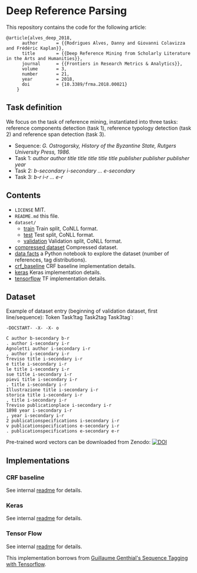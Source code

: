 # Deep Reference Parsing

This repository contains the code for the following article:
    
    @article{alves_deep_2018,
          author       = {{Rodrigues Alves, Danny and Giovanni Colavizza and Frédéric Kaplan}},
          title        = {{Deep Reference Mining from Scholarly Literature in the Arts and Humanities}},
          journal      = {{Frontiers in Research Metrics & Analytics}},
          volume       = 3,
          number       = 21,
          year         = 2018,
          doi          = {10.3389/frma.2018.00021}
        }

## Task definition

We focus on the task of reference mining, instantiated into three tasks: reference components detection (task 1), reference typology detection (task 2) and reference span detection (task 3).

* Sequence: *G. Ostrogorsky, History of the Byzantine State, Rutgers University Press, 1986.*
* Task 1: *author author title title title title title publisher publisher publisher year*
* Task 2: *b-secondary i-secondary ... e-secondary*
* Task 3: *b-r i-r ... e-r*

## Contents

* `LICENSE` MIT.
* `README.md` this file.
* `dataset/`
    * [train](dataset/clean_test.txt) Train split, CoNLL format.
    * [test](dataset/clean_train.txt) Test split, CoNLL format.
    * [validation](dataset/clean_valid.txt) Validation split, CoNLL format.
* [compressed dataset](dataset.tar.gz) Compressed dataset.
* [data facts](Data%20Facts.ipynb) a Python notebook to explore the dataset (number of references, tag distributions).
* [crf_baseline](crf_baseline) CRF baseline implementation details.
* [keras](keras) Keras implementation details.
* [tensorflow](tensorflow) TF implementation details.

## Dataset

Example of dataset entry (beginning of validation dataset, first line/sequence): Token Task1tag Task2tag Task3tag`:

    -DOCSTART- -X- -X- o

    C author b-secondary b-r
    . author i-secondary i-r
    Agnoletti author i-secondary i-r
    , author i-secondary i-r
    Treviso title i-secondary i-r
    e title i-secondary i-r
    le title i-secondary i-r
    sue title i-secondary i-r
    pievi title i-secondary i-r
    . title i-secondary i-r
    Illustrazione title i-secondary i-r
    storica title i-secondary i-r
    , title i-secondary i-r
    Treviso publicationplace i-secondary i-r
    1898 year i-secondary i-r
    , year i-secondary i-r
    2 publicationspecifications i-secondary i-r
    v publicationspecifications e-secondary i-r
    . publicationspecifications e-secondary e-r

Pre-trained word vectors can be downloaded from Zenodo: [![DOI](https://zenodo.org/badge/DOI/10.5281/zenodo.1175213.svg)](https://doi.org/10.5281/zenodo.1175213)

## Implementations

### CRF baseline

See internal [readme](crf_baseline/README.md) for details.

### Keras

See internal [readme](keras/README.md) for details.

### Tensor Flow

See internal [readme](tensorflow/README.md) for details.

This implementation borrows from [Guillaume Genthial's Sequence Tagging with Tensorflow](https://guillaumegenthial.github.io/sequence-tagging-with-tensorflow.html).

